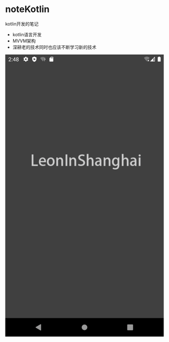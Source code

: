 # noteKotlin
kotlin开发的笔记


+ kotlin语言开发
+ MVVM架构
+ 深耕老的技术同时也应该不断学习新的技术

<div align="center">
<img src="https://github.com/leonInShanghai/noteKotlin/blob/master/picture/demo.gif?raw=true" >
</div>
